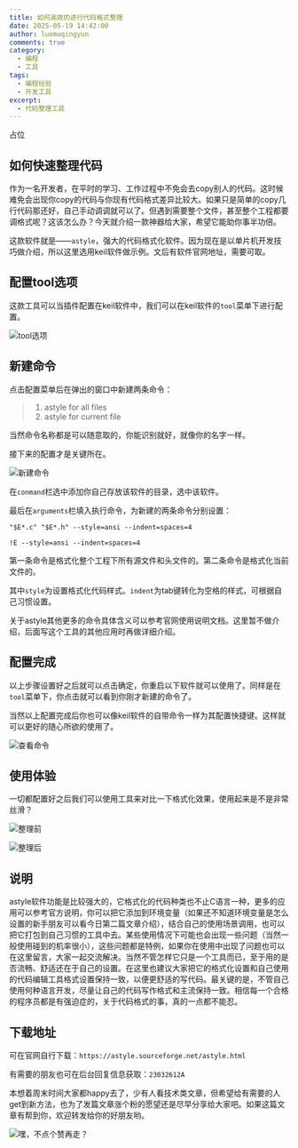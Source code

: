 ```yaml
---
title: 如何高效的进行代码格式整理
date: 2025-05-19 14:42:00
author: luomuqingyun
comments: true
category:
  - 编程
  - 工具
tags:
  - 编程经验
  - 开发工具
excerpt:
  - 代码整理工具
---
```

占位
## 如何快速整理代码
作为一名开发者，在平时的学习、工作过程中不免会去copy别人的代码。这时候难免会出现你copy的代码与你现有代码格式差异比较大。如果只是简单的copy几行代码那还好，自己手动调调就可以了。但遇到需要整个文件，甚至整个工程都要调格式呢？这该怎么办？今天就介绍一款神器给大家，希望它能助你事半功倍。

这款软件就是——`astyle`，强大的代码格式化软件。因为现在是以单片机开发技巧做介绍，所以这里选用keil软件做示例。文后有软件官网地址，需要可取。
## 配置tool选项
这款工具可以当插件配置在keil软件中，我们可以在keil软件的`tool`菜单下进行配置。

![tool选项](https://files.mdnice.com/user/38598/c239af97-2210-4d44-b6f2-17f02f8ee003.png)

## 新建命令
点击配置菜单后在弹出的窗口中新建两条命令：
>1. astyle for all files
>2. astyle for current file

当然命令名称都是可以随意取的，你能识别就好，就像你的名字一样。

接下来的配置才是关键所在。

![新建命令](https://files.mdnice.com/user/38598/08228f58-7e78-4914-82cc-c30d5ca2cb05.png)

在`conmand`栏选中添加你自己存放该软件的目录，选中该软件。

最后在`arguments`栏填入执行命令，为新建的两条命令分别设置：
```
"$E*.c" "$E*.h" --style=ansi --indent=spaces=4
```
```
!E --style=ansi --indent=spaces=4
```
第一条命令是格式化整个工程下所有源文件和头文件的。第二条命令是格式化当前文件的。

其中`style`为设置格式化代码样式。`indent`为tab键转化为空格的样式，可根据自己习惯设置。

关于astyle其他更多的命令具体含义可以参考官网使用说明文档。这里暂不做介绍，后面写这个工具的其他应用时再做详细介绍。
## 配置完成
以上步骤设置好之后就可以点击确定，你重启以下软件就可以使用了。同样是在`tool`菜单下，你点击就可以看到你刚才新建的命令了。

当然以上配置完成后你也可以像keil软件的自带命令一样为其配置快捷键。这样就可以更好的随心所欲的使用了。

![查看命令](https://files.mdnice.com/user/38598/e19ce0af-6877-47a4-85f9-782fa769bb0f.png)
## 使用体验
一切都配置好之后我们可以使用工具来对比一下格式化效果，使用起来是不是非常丝滑？

![整理前](https://files.mdnice.com/user/38598/b60ad7ca-ff0e-4589-ba6b-16a45b14aaa9.png)

![整理后](https://files.mdnice.com/user/38598/729136d2-ed4c-447e-8bac-feb48e25a904.png)

## 说明
astyle软件功能是比较强大的，它格式化的代码种类也不止C语言一种，更多的应用可以参考官方说明，你可以把它添加到环境变量（如果还不知道环境变量是怎么设置的新手朋友可以看今日第二篇文章介绍），结合自己的使用场景调用，也可以把它打包到自己习惯的工具中去。某些使用情况下可能也会出现一些问题（当然一般使用碰到的机率很小），这些问题都是特例，如果你在使用中出现了问题也可以在这里留言，大家一起交流解决。当然不管怎样它只是一个工具而已，至于用的是否流畅、舒适还在于自己的设置。在这里也建议大家把它的格式化设置和自己使用的代码编辑工具格式设置保持一致，以便更舒适的写代码。最关键的是，不管自己使用何种语言开发，尽量让自己的代码写作格式和主流保持一致。相信每一个合格的程序员都是有强迫症的，关于代码格式的事，真的一点都不能忍。

## 下载地址
可在官网自行下载：`https://astyle.sourceforge.net/astyle.html`

有需要的朋友也可在后台回复信息获取：`23032612A`

本想着周末时间大家都happy去了，少有人看技术类文章，但希望给有需要的人get到新方法，也为了发篇文章涨个粉的愿望还是尽早分享给大家吧。如果这篇文章有帮到你，欢迎转发给你的好朋友哟。

![嘿，不点个赞再走？](https://files.mdnice.com/user/38598/5a34f484-ae97-4058-a891-28773b3b04e5.png)
